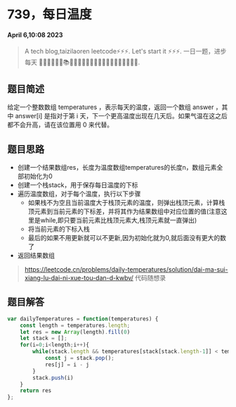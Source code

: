 # 739，每日温度
#### April 6,10:08 2023


> A tech blog,taizilaoren leetcode⚡⚡⚡.
> Let's start it ⚡⚡⚡.
> 一日一题，进步每天 📔📕📖📗📘📙📚📓📒📃📜📄🔖🍊🍋🍎🍑🍉🥦🌽🥙🤩😚🤗.

## 题目简述
给定一个整数数组 temperatures ，表示每天的温度，返回一个数组 answer ，其中 answer[i] 是指对于第 i 天，下一个更高温度出现在几天后。如果气温在这之后都不会升高，请在该位置用 0 来代替。
## 题目思路
- 创建一个结果数组res，长度为温度数组temperatures的长度n，数组元素全部初始化为0
- 创建一个栈stack，用于保存每日温度的下标
- 遍历温度数组，对于每个温度，执行以下步骤
    + 如果栈不为空且当前温度大于栈顶元素的温度，则弹出栈顶元素，计算栈顶元素到当前元素的下标差，并将其作为结果数组中对应位置的值(注意这里是while,即只要当前元素比栈顶元素大,栈顶元素就一直弹出)
    + 将当前元素的下标入栈
    + 最后的如果不用更新就可以不更新,因为初始化就为0,就后面没有更大的数了
- 返回结果数组
> https://leetcode.cn/problems/daily-temperatures/solution/dai-ma-sui-xiang-lu-dai-ni-xue-tou-dan-d-kwbv/ 代码随想录
## 题目解答
```js
var dailyTemperatures = function(temperatures) {
    const length = temperatures.length;
    let res = new Array(length).fill(0)
    let stack = [];
    for(i=0;i<length;i++){
        while(stack.length && temperatures[stack[stack.length-1]] < temperatures[i]){
            const j = stack.pop();
            res[j] = i - j
        }
        stack.push(i)
    }
    return res
};
```